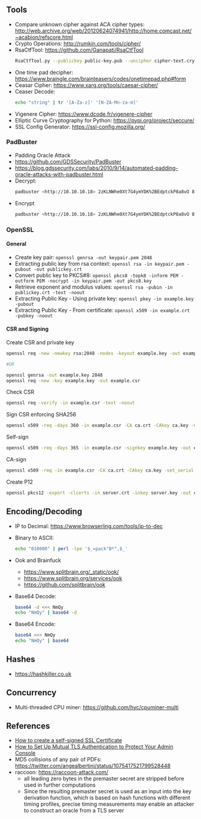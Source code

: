 ## Tools

- Compare unknown cipher against ACA cipher types: <http://web.archive.org/web/20120624074941/http://home.comcast.net/~acabion/refscore.html>
- Crypto Operations: <http://rumkin.com/tools/cipher/>
- RsaCtfTool: <https://github.com/Ganapati/RsaCtfTool>
    ```bash
    RsaCtfTool.py --publickey public-key.pub --uncipher cipher-text.crypt
    ```
- One time pad decipher: <https://www.braingle.com/brainteasers/codes/onetimepad.php#form>
- Ceasar Cipher: https://www.xarg.org/tools/caesar-cipher/
- Ceaser Decode:
    ```bash
    echo "string" | tr '[A-Za-z]' '[N-ZA-Mn-za-m]'
    ```
- Vigenere Cipher: https://www.dcode.fr/vigenere-cipher
- Elliptic Curve Cryptography for Python: <https://pypi.org/project/seccure/>
- SSL Config Generator: <https://ssl-config.mozilla.org/>

### PadBuster

- Padding Oracle Attack
- <https://github.com/GDSSecurity/PadBuster>
- <https://blog.gdssecurity.com/labs/2010/9/14/automated-padding-oracle-attacks-with-padbuster.html> 
- Decrypt:
    ```bash
    padbuster <http://10.10.10.18> 2zKLNWhe0Xt7G4ymYDK%2BEdptckP8a8vO 8 -cookies auth=2zKLNWhe0Xt7G4ymYDK%2BEdptckP8a8vO -encoding 0
    ```
- Encrypt
    ```bash
    padbuster <http://10.10.10.18> 2zKLNWhe0Xt7G4ymYDK%2BEdptckP8a8vO 8 -cookies auth=2zKLNWhe0Xt7G4ymYDK%2BEdptckP8a8vO -encoding 0 -plaintext user=admin
    ```

### OpenSSL 

#### General

- Create key pair: `openssl genrsa -out keypair.pem 2048`
- Extracting public key from rsa context: `openssl rsa -in keypair.pem -pubout -out publickey.crt`
- Convert public key to PKCS#8: `openssl pkcs8 -topk8 -inform PEM -outform PEM -nocrypt -in keypair.pem -out pkcs8.key`
- Retrieve exponent and modulus values: `openssl rsa -pubin -in publickey.crt -text -noout`
- Extracting Public Key - Using private key: `openssl pkey -in example.key -pubout`
- Extracting Public Key - From certificate: `openssl x509 -in example.crt -pubkey -noout`

#### CSR and Signing 

Create CSR and private key
```bash
openssl req -new -newkey rsa:2048 -nodes -keyout example.key -out example.csr

#OR 

openssl genrsa -out example.key 2048
openssl req -new -key example.key -out example.csr 
```

Check CSR
```bash
openssl req -verify -in example.csr -text -noout
```

Sign CSR enforcing SHA256
```bash
openssl x509 -req -days 360 -in example.csr -CA ca.crt -CAkey ca.key -CAcreateserial -out example.crt -sha256
```

Self-sign
```bash
openssl x509 -req -days 365 -in example.csr -signkey example.key -out example.crt
```

CA-sign
```bash
openssl x509 -req -in example.csr -CA ca.crt -CAkey ca.key -set_serial 9999 -extensions client -days 9999 -outform PEM -out example.crt
```

Create P12
```bash
openssl pkcs12 -export -clcerts -in server.crt -inkey server.key -out cert.p12
```

## Encoding/Decoding

- IP to Decimal: <https://www.browserling.com/tools/ip-to-dec>
- Binary to ASCII:
    ```bash
    echo "010000" | perl -lpe '$_=pack"B*",$_'
    ```
- Ook and Brainfuck
  - <https://www.splitbrain.org/_static/ook/>
  - <https://www.splitbrain.org/services/ook>
  - <https://github.com/splitbrain/ook>

- Base64 Decode:
    ```bash
    base64 -d <<< NmQy 
    echo "NmQy" | base64 -d
    ```
- Base64 Encode:
    ```bash
    base64 <<< NmQy
    echo "NmQy" | base64
    ```

## Hashes

- <https://hashkiller.co.uk>

## Concurrency

- Multi-threaded CPU miner: <https://github.com/hyc/cpuminer-multi>

## References 

- [How to create a self-signed SSL Certificate](https://www.akadia.com/services/ssh_test_certificate.html)
- [How to Set Up Mutual TLS Authentication to Protect Your Admin Console](https://blog.codeship.com/how-to-set-up-mutual-tls-authentication/)
- MD5 collisions of any pair of PDFs: https://twitter.com/angealbertini/status/1075417521799528448
- raccoon: <https://raccoon-attack.com/>
  - all leading zero bytes in the premaster secret are stripped before used in further computations
  - Since the resulting premaster secret is used as an input into the key derivation function, which is based on hash functions with different timing profiles, precise timing measurements may enable an attacker to construct an oracle from a TLS server
